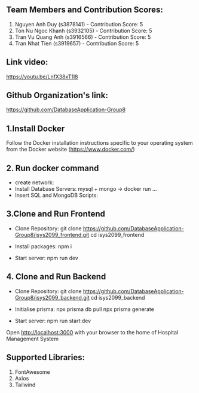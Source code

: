 ## Team Members and Contribution Scores:
1. Nguyen Anh Duy (s3878141) - Contribution Score: 5
2. Ton Nu Ngoc Khanh (s3932105) - Contribution Score: 5
3. Tran Vu Quang Anh (s3916566) - Contribution Score: 5
4. Tran Nhat Tien (s3919657) - Contribution Score: 5

## Link video:
https://youtu.be/LnfX38xT1l8

## Github Organization's link: 
https://github.com/DatabaseApplication-Group8 

## 1.Install Docker
Follow the Docker installation instructions specific to your operating system from the Docker website (https://www.docker.com/)

## 2. Run docker command
- create network:
- Install Database Servers: mysql + mongo -> docker run …
- Insert SQL and MongoDB Scripts:

## 3.Clone and Run Frontend 
- Clone Repository:
    git clone https://github.com/DatabaseApplication-Group8/isys2099_frontend.git
    cd isys2099_frontend

- Install packages: npm i

- Start server: npm run dev

## 4. Clone and Run Backend
- Clone Repository:
    git clone https://github.com/DatabaseApplication-Group8/isys2099_backend.git
    cd isys2099_backend

- Initialise prisma: 
    npx prisma db pull
    npx prisma generate

- Start server: npm run start:dev


Open [http://localhost:3000](http://localhost:3000) with your browser to the home of Hospital Management System

## Supported Libraries:
1. FontAwesome
2. Axios 
3. Tailwind

